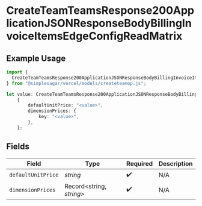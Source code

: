 # CreateTeamTeamsResponse200ApplicationJSONResponseBodyBillingInvoiceItemsEdgeConfigReadMatrix

## Example Usage

```typescript
import {
  CreateTeamTeamsResponse200ApplicationJSONResponseBodyBillingInvoiceItemsEdgeConfigReadMatrix,
} from "@simplesagar/vercel/models/createteamop.js";

let value: CreateTeamTeamsResponse200ApplicationJSONResponseBodyBillingInvoiceItemsEdgeConfigReadMatrix =
    {
        defaultUnitPrice: "<value>",
        dimensionPrices: {
            key: "<value>",
        },
    };
```

## Fields

| Field                    | Type                     | Required                 | Description              |
| ------------------------ | ------------------------ | ------------------------ | ------------------------ |
| `defaultUnitPrice`       | *string*                 | :heavy_check_mark:       | N/A                      |
| `dimensionPrices`        | Record<string, *string*> | :heavy_check_mark:       | N/A                      |